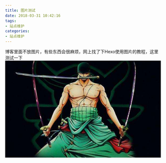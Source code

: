 ```yaml
---
title: 图片测试
date: 2018-03-31 10:42:16
tags:
- 站点维护
categories:
- 站点维护
---
```

博客里面不放图片，有些东西会很麻烦，网上找了下Hexo使用图片的教程，这里测试一下
![索隆](testImage/Test.jpg)


